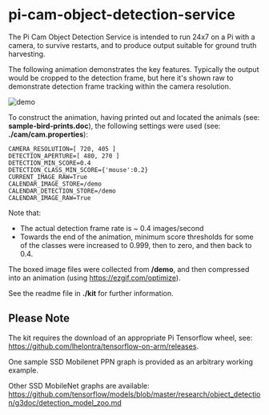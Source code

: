# pi-cam-object-detection-service

The Pi Cam Object Detection Service is intended to run 24x7 on a Pi with a camera, to survive restarts, and to produce output suitable for ground truth harvesting.

The following animation demonstrates the key features.
Typically the output would be cropped to the detection frame, but here it's shown raw to demonstrate detection frame tracking within the camera resolution.

![demo](eb_12_v08_480x270_01c_500k-20.gif)

To construct the animation, having printed out and located the animals (see: **sample-bird-prints.doc**), the following settings were used (see: **./cam/cam.properties**):

    CAMERA_RESOLUTION=[ 720, 405 ]
    DETECTION_APERTURE=[ 480, 270 ]
    DETECTION_MIN_SCORE=0.4
    DETECTION_CLASS_MIN_SCORE={'mouse':0.2}  
    CURRENT_IMAGE_RAW=True 
    CALENDAR_IMAGE_STORE=/demo
    CALENDAR_DETECTION_STORE=/demo
    CALENDAR_IMAGE_RAW=True

Note that:
-  The actual detection frame rate is ~ 0.4 images/second
-  Towards the end of the animation, minimum score thresholds for some of the classes were increased to 0.999, then to zero, and then back to 0.4.

The boxed image files were collected from **/demo**, and then compressed into an animation (using https://ezgif.com/optimize).

See the readme file in **./kit** for further information.


## Please Note
The kit requires the download of an appropriate Pi Tensorflow wheel, see: https://github.com/lhelontra/tensorflow-on-arm/releases.

One sample SSD Mobilenet PPN graph is provided as an arbitrary working example.

Other SSD MobileNet graphs are available: https://github.com/tensorflow/models/blob/master/research/object_detection/g3doc/detection_model_zoo.md
